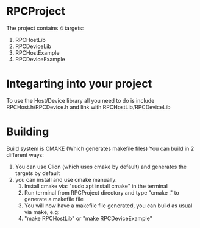 # RPCProject
The project contains 4 targets:
1. RPCHostLib
2. RPCDeviceLib
3. RPCHostExample
4. RPCDeviceExample

# Integarting into your project
To use the Host/Device library all you need to do is include RPCHost.h/RPCDevice.h and link with RPCHostLib/RPCDeviceLib

# Building
Build system is CMAKE (Which generates makefile files)
You can build in 2 different ways:
1. You can use Clion (which uses cmake by default) and generates the targets by default
2. you can install and use cmake manually:
   1. Install cmake via: "sudo apt install cmake" in the terminal
   2. Run terminal from RPCProject directory and type "cmake ." to generate a makefile file
   3. You will now have a makefile file generated, you can build as usual via make, e.g:
   4. "make RPCHostLib" or "make RPCDeviceExample"
